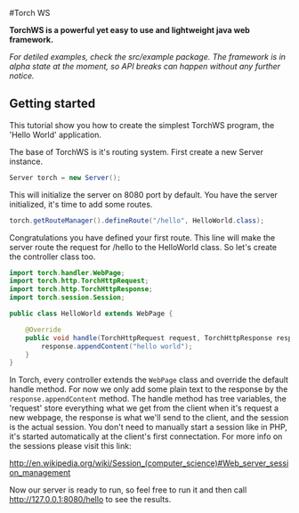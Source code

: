 #Torch WS

**TorchWS is a powerful yet easy to use and lightweight java web framework.**

*For detiled examples, check the src/example package. The framework is in alpha state at the moment, so API breaks can happen without any further notice.*

## Getting started

This tutorial show you how to create the simplest TorchWS program, the 'Hello World' application.

The base of TorchWS is it's routing system. First create a new Server instance.

``` Java
Server torch = new Server();
```

This will initialize the server on 8080 port by default. You have the server initialized, it's time to add some routes.

``` Java
torch.getRouteManager().defineRoute("/hello", HelloWorld.class);
```

Congratulations you have defined your first route. This line will make the server route the request for /hello to the HelloWorld class. So let's create the controller class too.

``` Java
import torch.handler.WebPage;
import torch.http.TorchHttpRequest;
import torch.http.TorchHttpResponse;
import torch.session.Session;

public class HelloWorld extends WebPage {

    @Override
    public void handle(TorchHttpRequest request, TorchHttpResponse response, Session session) {
        response.appendContent("hello world");
    }
}
```

In Torch, every controller extends the `WebPage` class and override the default handle method. For now we only add some plain text to the response by the `response.appendContent` method. The handle method has tree variables, the 'request' store everything what we get from the client when it's request a new webpage, the response is what we'll send to the client, and the session is the actual session. You don't need to manually start a session like in PHP, it's started automatically at the client's first connectation. For more info on the sessions please visit this link:

http://en.wikipedia.org/wiki/Session_(computer_science)#Web_server_session_management

Now our server is ready to run, so feel free to run it and then call http://127.0.0.1:8080/hello to see the results.
